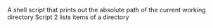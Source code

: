 A shell script that prints out the absolute path of the current working directory
Script 2 lists items of a directory
